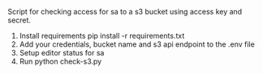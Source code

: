 Script for checking access for sa to a s3 bucket using access key and secret.

1. Install requirements
pip install -r requirements.txt
2. Add your credentials, bucket name and s3 api endpoint to the .env file
3. Setup editor status for sa
3. Run python check-s3.py
